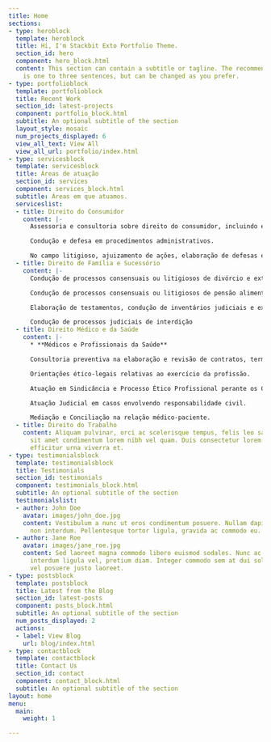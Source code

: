 ```yaml
---
title: Home
sections:
- type: heroblock
  template: heroblock
  title: Hi, I'm Stackbit Exto Portfolio Theme.
  section_id: hero
  component: hero_block.html
  content: This section can contain a subtitle or tagline. The recommended length
    is one to three sentences, but can be changed as you prefer.
- type: portfolioblock
  template: portfolioblock
  title: Recent Work
  section_id: latest-projects
  component: portfolio_block.html
  subtitle: An optional subtitle of the section
  layout_style: mosaic
  num_projects_displayed: 6
  view_all_text: View All
  view_all_url: portfolio/index.html
- type: servicesblock
  template: servicesblock
  title: Áreas de atuação
  section_id: services
  component: services_block.html
  subtitle: Áreas em que atuamos.
  serviceslist:
  - title: Direito do Consumidor
    content: |-
      Assessoria e consultoria sobre direito do consumidor, incluindo elaboração de estudos e pareceres.

      Condução e defesa em procedimentos administrativos.

      No campo litigioso, ajuizamento de ações, elaboração de defesas e recursos.
  - title: Direito de Família e Sucessório
    content: |-
      Condução de processos consensuais ou litigiosos de divórcio e extinção de união estável, mediação e orientação do casal sobre aspectos patrimoniais.

      Condução de processos consensuais ou litigiosos de pensão alimentícia, alimentos gravídicos, reconhecimento ou negatória de paternidade, ação de guarda de menor.

      Elaboração de testamentos, condução de inventários judiciais e extrajudiciais e orientação de herdeiros sobre a partilha.

      Condução de processos judiciais de interdição
  - title: Direito Médico e da Saúde
    content: |-
      * **Médicos e Profissionais da Saúde**

      Consultoria preventiva na elaboração e revisão de contratos, termos de consentimento, termos de recusa de tratamento, etc.

      Orientações ético-legais relativas ao exercício da profissão.

      Atuação em Sindicância e Processo Ético Profissional perante os Conselhos Regionais e Federal.

      Atuação Judicial em casos envolvendo responsabilidade civil.

      Mediação e Conciliação na relação médico-paciente.
  - title: Direito do Trabalho
    content: Aliquam pulvinar, orci ac scelerisque tempus, felis leo sagittis justo,
      sit amet condimentum lorem nibh vel quam. Duis consectetur lorem ipsum, non
      efficitur urna viverra et.
- type: testimonialsblock
  template: testimonialsblock
  title: Testimonials
  section_id: testimonials
  component: testimonials_block.html
  subtitle: An optional subtitle of the section
  testimonialslist:
  - author: John Doe
    avatar: images/john_doe.jpg
    content: Vestibulum a nunc ut eros condimentum posuere. Nullam dapibus quis nunc
      non interdum. Pellentesque tortor ligula, gravida ac commodo eu.
  - author: Jane Roe
    avatar: images/jane_roe.jpg
    content: Sed laoreet magna commodo libero euismod sodales. Nunc ac libero convallis,
      interdum ligula vel, pretium diam. Integer commodo sem at dui sollicitudin,
      vel posuere justo laoreet.
- type: postsblock
  template: postsblock
  title: Latest from the Blog
  section_id: latest-posts
  component: posts_block.html
  subtitle: An optional subtitle of the section
  num_posts_displayed: 2
  actions:
  - label: View Blog
    url: blog/index.html
- type: contactblock
  template: contactblock
  title: Contact Us
  section_id: contact
  component: contact_block.html
  subtitle: An optional subtitle of the section
layout: home
menu:
  main:
    weight: 1

---
```

